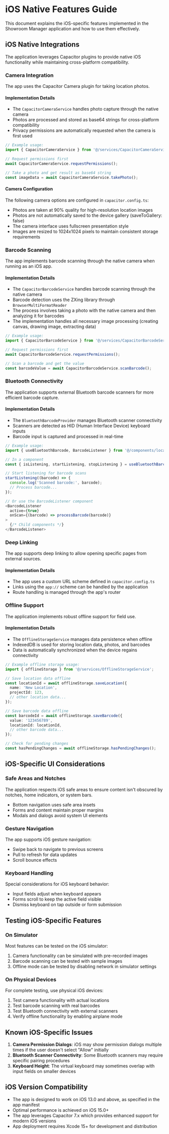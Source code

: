 # iOS Native Features Guide

This document explains the iOS-specific features implemented in the Showroom Manager application and how to use them effectively.

## iOS Native Integrations

The application leverages Capacitor plugins to provide native iOS functionality while maintaining cross-platform compatibility.

### Camera Integration

The app uses the Capacitor Camera plugin for taking location photos.

#### Implementation Details

- The `CapacitorCameraService` handles photo capture through the native camera
- Photos are processed and stored as base64 strings for cross-platform compatibility
- Privacy permissions are automatically requested when the camera is first used

```typescript
// Example usage:
import { CapacitorCameraService } from '@/services/CapacitorCameraService';

// Request permissions first
await CapacitorCameraService.requestPermissions();

// Take a photo and get result as base64 string
const imageData = await CapacitorCameraService.takePhoto();
```

#### Camera Configuration

The following camera options are configured in `capacitor.config.ts`:

- Photos are taken at 90% quality for high-resolution location images
- Photos are not automatically saved to the device gallery (saveToGallery: false)
- The camera interface uses fullscreen presentation style
- Images are resized to 1024x1024 pixels to maintain consistent storage requirements

### Barcode Scanning

The app implements barcode scanning through the native camera when running as an iOS app.

#### Implementation Details

- The `CapacitorBarcodeService` handles barcode scanning through the native camera
- Barcode detection uses the ZXing library through `BrowserMultiFormatReader`
- The process involves taking a photo with the native camera and then analyzing it for barcodes
- The implementation handles all necessary image processing (creating canvas, drawing image, extracting data)

```typescript
// Example usage:
import { CapacitorBarcodeService } from '@/services/CapacitorBarcodeService';

// Request permissions first
await CapacitorBarcodeService.requestPermissions();

// Scan a barcode and get the value
const barcodeValue = await CapacitorBarcodeService.scanBarcode();
```

### Bluetooth Connectivity

The application supports external Bluetooth barcode scanners for more efficient barcode capture.

#### Implementation Details

- The `BluetoothBarcodeProvider` manages Bluetooth scanner connectivity
- Scanners are detected as HID (Human Interface Device) keyboard inputs
- Barcode input is captured and processed in real-time

```typescript
// Example usage:
import { useBluetoothBarcode, BarcodeListener } from '@/components/locations/BluetoothBarcodeManager';

// In a component
const { isListening, startListening, stopListening } = useBluetoothBarcode();

// Start listening for barcode scans
startListening((barcode) => {
  console.log('Scanned barcode:', barcode);
  // Process barcode...
});

// Or use the BarcodeListener component
<BarcodeListener 
  active={true} 
  onScan={(barcode) => processBarcode(barcode)}
>
  {/* Child components */}
</BarcodeListener>
```

### Deep Linking

The app supports deep linking to allow opening specific pages from external sources.

#### Implementation Details

- The app uses a custom URL scheme defined in `capacitor.config.ts`
- Links using the `app://` scheme can be handled by the application
- Route handling is managed through the app's router

### Offline Support

The application implements robust offline support for field use.

#### Implementation Details

- The `OfflineStorageService` manages data persistence when offline
- IndexedDB is used for storing location data, photos, and barcodes
- Data is automatically synchronized when the device regains connectivity

```typescript
// Example offline storage usage:
import { offlineStorage } from '@/services/OfflineStorageService';

// Save location data offline
const locationId = await offlineStorage.saveLocation({
  name: 'New Location',
  projectId: 123,
  // other location data...
});

// Save barcode data offline
const barcodeId = await offlineStorage.saveBarcode({
  value: '123456789',
  locationId: locationId,
  // other barcode data...
});

// Check for pending changes
const hasPendingChanges = await offlineStorage.hasPendingChanges();
```

## iOS-Specific UI Considerations

### Safe Areas and Notches

The application respects iOS safe areas to ensure content isn't obscured by notches, home indicators, or system bars.

- Bottom navigation uses safe area insets
- Forms and content maintain proper margins
- Modals and dialogs avoid system UI elements

### Gesture Navigation

The app supports iOS gesture navigation:

- Swipe back to navigate to previous screens
- Pull to refresh for data updates
- Scroll bounce effects

### Keyboard Handling

Special considerations for iOS keyboard behavior:

- Input fields adjust when keyboard appears
- Forms scroll to keep the active field visible
- Dismiss keyboard on tap outside or form submission

## Testing iOS-Specific Features

### On Simulator

Most features can be tested on the iOS simulator:

1. Camera functionality can be simulated with pre-recorded images
2. Barcode scanning can be tested with sample images
3. Offline mode can be tested by disabling network in simulator settings

### On Physical Devices

For complete testing, use physical iOS devices:

1. Test camera functionality with actual locations
2. Test barcode scanning with real barcodes
3. Test Bluetooth connectivity with external scanners
4. Verify offline functionality by enabling airplane mode

## Known iOS-Specific Issues

1. **Camera Permission Dialogs**: iOS may show permission dialogs multiple times if the user doesn't select "Allow" initially
2. **Bluetooth Scanner Connectivity**: Some Bluetooth scanners may require specific pairing procedures
3. **Keyboard Height**: The virtual keyboard may sometimes overlap with input fields on smaller devices

## iOS Version Compatibility

- The app is designed to work on iOS 13.0 and above, as specified in the app manifest
- Optimal performance is achieved on iOS 15.0+
- The app leverages Capacitor 7.x which provides enhanced support for modern iOS versions
- App deployment requires Xcode 15+ for development and distribution